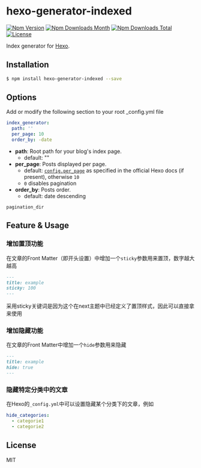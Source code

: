# hexo-generator-indexed

[![Npm Version](https://img.shields.io/npm/v/hexo-generator-indexed.svg)](https://npmjs.org/package/hexo-generator-indexed)
[![Npm Downloads Month](https://img.shields.io/npm/dm/hexo-generator-indexed.svg)](https://npmjs.org/package/hexo-generator-indexed)
[![Npm Downloads Total](https://img.shields.io/npm/dt/hexo-generator-indexed.svg)](https://npmjs.org/package/hexo-generator-indexed)
[![License](https://img.shields.io/npm/l/hexo-generator-indexed.svg)](https://npmjs.org/package/hexo-generator-indexed)

Index generator for [Hexo].

## Installation

``` bash
$ npm install hexo-generator-indexed --save
```

## Options
Add or modify the following section to your root _config.yml file

``` yaml
index_generator:
  path: ''
  per_page: 10
  order_by: -date
```

- **path**: Root path for your blog's index page. 
  - default: ""
- **per_page**: Posts displayed per page.
  - default: [`config.per_page`](https://hexo.io/docs/configuration.html#Pagination) as specified in the official Hexo docs (if present), otherwise `10`
  - `0` disables pagination
- **order_by**: Posts order. 
  - default: date descending

`pagination_dir`

## Feature & Usage

### 增加置顶功能

在文章的Front Matter（即开头设置）中增加一个`sticky`参数用来置顶，数字越大越高

```markdown
---
title: example
sticky: 100
---
```

采用sticky关键词是因为这个在next主题中已经定义了置顶样式，因此可以直接拿来使用

### 增加隐藏功能

在文章的Front Matter中增加一个`hide`参数用来隐藏

```markdown
---
title: example
hide: true
---
```

### 隐藏特定分类中的文章

在Hexo的`_config.yml`中可以设置隐藏某个分类下的文章，例如

```yml
hide_categories:
  - categorie1
  - categorie2
```

## License

MIT

[Hexo]: http://hexo.io/
